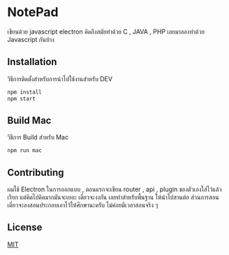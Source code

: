 # NotePad

เขียนด้วย javascript electron คิดถึงสมัยทำด้วย C , JAVA , PHP เลยมาลองทำด้วย Javascript กันบ้าง

## Installation

วิธีการติดตั้งสำหรับการนำไปใช้งานสำหรับ DEV

```bash
npm install 
npm start
```

## Build Mac

วิธีการ Build สำหรับ Mac

```bash
npm run mac 
```

## Contributing

ผมใช้ Electron ในการออกแบบ , ตอนแรกจะเขียน router , api , plugin ของตัวเองใส่ไว้แล้วเรียก แต่คิดไปคิดมากมันจะเยอะ เดี่ยวจะงงกัน เลยทำสำหรับพื้นฐาน ให้นำไปสานต่อ ส่วนการสอนเดี่ยวจะลงสอนประกอบเอาไว้ให้ศึกษานะครับ ไม่ค่อยมีเวลาสอนจริง ๆ 

## License
[MIT](https://choosealicense.com/licenses/mit/)